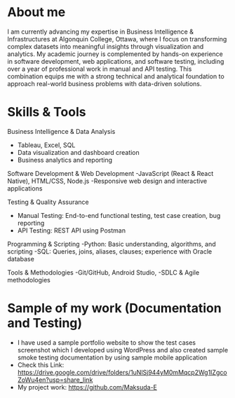 # About me
I am currently advancing my expertise in Business Intelligence & Infrastructures at Algonquin College, Ottawa, where I focus on transforming complex datasets into meaningful insights through visualization and analytics. My academic journey is complemented by hands-on experience in software development, web applications, and software testing, including over a year of professional work in manual and API testing. This combination equips me with a strong technical and analytical foundation to approach real-world business problems with data-driven solutions.

# Skills & Tools

Business Intelligence & Data Analysis
- Tableau, Excel, SQL
- Data visualization and dashboard creation
- Business analytics and reporting
  
Software Development & Web Development
-JavaScript (React & React Native), HTML/CSS, Node.js
-Responsive web design and interactive applications

Testing & Quality Assurance
- Manual Testing: End-to-end functional testing, test case creation, bug reporting
- API Testing: REST API using Postman

Programming & Scripting
-Python: Basic understanding, algorithms, and scripting
-SQL: Queries, joins, aliases, clauses; experience with Oracle database

Tools & Methodologies
-Git/GitHub, Android Studio,
-SDLC & Agile methodologies

# Sample of my work (Documentation and Testing)
- I have used a sample portfolio website to show the test cases screenshot which I developed using WordPress and also created sample smoke testing documentation by using sample mobile application
- Check this Link: https://drive.google.com/drive/folders/1uNlSj944yM0mMqcp2Wg1IZgcoZoWu4en?usp=share_link
- My project work: https://github.com/Maksuda-E












